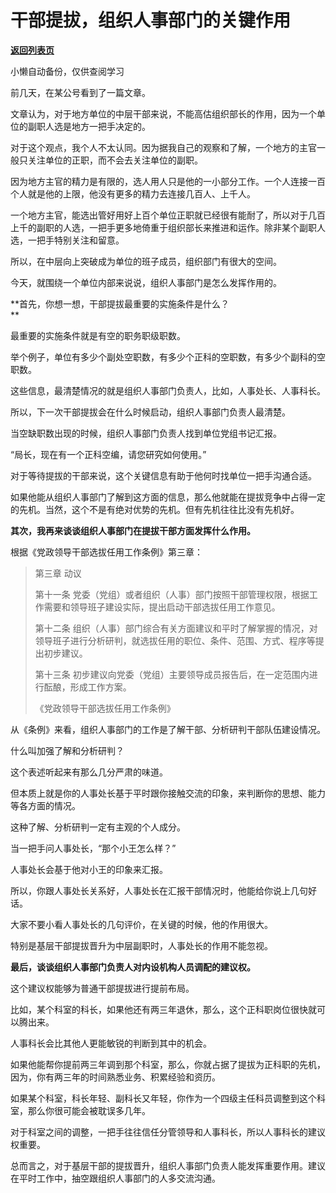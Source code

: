 # 干部提拔，组织人事部门的关键作用

[**返回列表页**](/gzh/费曼的小茶馆)

小懒自动备份，仅供查阅学习

前几天，在某公号看到了一篇文章。

  

文章认为，对于地方单位的中层干部来说，不能高估组织部长的作用，因为一个单位的副职人选是地方一把手决定的。

  

对于这个观点，我个人不太认同。因为据我自己的观察和了解，一个地方的主官一般只关注单位的正职，而不会去关注单位的副职。

  

因为地方主官的精力是有限的，选人用人只是他的一小部分工作。一个人连接一百个人就是他的上限，他没有更多的精力去连接几百人、上千人。

  

一个地方主官，能选出管好用好上百个单位正职就已经很有能耐了，所以对于几百上千的副职的人选，一把手更多地倚重于组织部长来推进和运作。除非某个副职人选，一把手特别关注和留意。

  

所以，在中层向上突破成为单位的班子成员，组织部门有很大的空间。

  

今天，就围绕一个单位内部来说说，组织人事部门是怎么发挥作用的。

  

**首先，你想一想，干部提拔最重要的实施条件是什么？  
**

  

最重要的实施条件就是有空的职务职级职数。  

  

举个例子，单位有多少个副处空职数，有多少个正科的空职数，有多少个副科的空职数。  

  

这些信息，最清楚情况的就是组织人事部门负责人，比如，人事处长、人事科长。

  

所以，下一次干部提拔会在什么时候启动，组织人事部门负责人最清楚。

  

当空缺职数出现的时候，组织人事部门负责人找到单位党组书记汇报。  

  

“局长，现在有一个正科空编，请您研究如何使用。”  

  

对于等待提拔的干部来说，这个关键信息有助于他何时找单位一把手沟通合适。

  

如果他能从组织人事部门了解到这方面的信息，那么他就能在提拔竞争中占得一定的先机。当然，这个不是有绝对优势的先机。但有先机往往比没有先机好。

  

**其次，我再来谈谈组织人事部门在提拔干部方面发挥什么作用。**

  

根据《党政领导干部选拔任用工作条例》第三章：

  

> 第三章 动议
>
>  
>
>
> 第十一条 党委（党组）或者组织（人事）部门按照干部管理权限，根据工作需要和领导班子建设实际，提出启动干部选拔任用工作意见。
>
>  
>
>
> 第十二条 组织（人事）部门综合有关方面建议和平时了解掌握的情况，对领导班子进行分析研判，就选拔任用的职位、条件、范围、方式、程序等提出初步建议。
>
>  
>
>
> 第十三条 初步建议向党委（党组）主要领导成员报告后，在一定范围内进行酝酿，形成工作方案。
>
> 《党政领导干部选拔任用工作条例》

  

从《条例》来看，组织人事部门的工作是了解干部、分析研判干部队伍建设情况。

  

什么叫加强了解和分析研判？

  

这个表述听起来有那么几分严肃的味道。

  

但本质上就是你的人事处长基于平时跟你接触交流的印象，来判断你的思想、能力等各方面的情况。  

  

这种了解、分析研判一定有主观的个人成分。

  

当一把手问人事处长，“那个小王怎么样？”  

  

人事处长会基于他对小王的印象来汇报。

  

所以，你跟人事处长关系好，人事处长在汇报干部情况时，他能给你说上几句好话。  

  

大家不要小看人事处长的几句评价，在关键的时候，他的作用很大。  

  

特别是基层干部提拔晋升为中层副职时，人事处长的作用不能忽视。

  

**最后，谈谈组织人事部门负责人对内设机构人员调配的建议权。**

  

这个建议权能够为普通干部提拔进行提前布局。

  

比如，某个科室的科长，如果他还有两三年退休，那么，这个正科职岗位很快就可以腾出来。  

  

人事科长会比其他人更能敏锐的判断到其中的机会。  

  

如果他能帮你提前两三年调到那个科室，那么，你就占据了提拔为正科职的先机，因为，你有两三年的时间熟悉业务、积累经验和资历。

  

如果某个科室，科长年轻、副科长又年轻，你作为一个四级主任科员调整到这个科室，那么你很可能会被耽误多几年。  

  

对于科室之间的调整，一把手往往信任分管领导和人事科长，所以人事科长的建议权重要。  

  

总而言之，对于基层干部的提拔晋升，组织人事部门负责人能发挥重要作用。建议在平时工作中，抽空跟组织人事部门的人多交流沟通。

